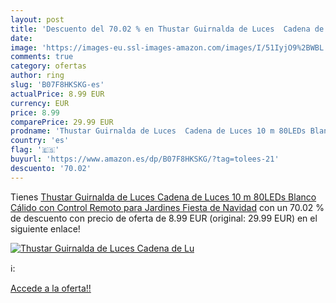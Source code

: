 ```yaml
---
layout: post
title: 'Descuento del 70.02 % en Thustar Guirnalda de Luces  Cadena de Lu'
date: 
image: 'https://images-eu.ssl-images-amazon.com/images/I/51IyjO9%2BWBL._SL200_.jpg'
comments: true
category: ofertas
author: ring
slug: 'B07F8HKSKG-es'
actualPrice: 8.99 EUR
currency: EUR
price: 8.99
comparePrice: 29.99 EUR
prodname: 'Thustar Guirnalda de Luces  Cadena de Luces 10 m 80LEDs Blanco Cálido con Control Remoto para Jardines Fiesta de Navidad'
country: 'es'
flag: '🇪🇸'
buyurl: 'https://www.amazon.es/dp/B07F8HKSKG/?tag=tolees-21'
descuento: '70.02'
---
```


Tienes [Thustar Guirnalda de Luces  Cadena de Luces 10 m 80LEDs Blanco Cálido con Control Remoto para Jardines Fiesta de Navidad](https://www.amazon.es/dp/B07F8HKSKG/?tag=tolees-21) con un 70.02 % de descuento con precio de oferta de 8.99 EUR (original: 29.99 EUR) en el siguiente enlace!

[![Thustar Guirnalda de Luces  Cadena de Lu](https://images-eu.ssl-images-amazon.com/images/I/51IyjO9%2BWBL._SL200_.jpg)](https://www.amazon.es/dp/B07F8HKSKG/?tag=tolees-21)

ℹ️:


[Accede a la oferta!!](https://www.amazon.es/dp/B07F8HKSKG/?tag=tolees-21)

